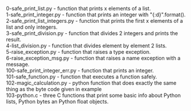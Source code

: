 0-safe_print_list.py - function that prints x elements of a list.\
1-safe_print_integer.py - function that prints an integer with "{:d}".format().\
2-safe_print_list_integers.py - function that prints the first x elements of a list and only integers.\
3-safe_print_division.py - function that divides 2 integers and prints the result.\
4-list_division.py - function that divides element by element 2 lists.\
5-raise_exception.py - function that raises a type exception.\
6-raise_exception_msg.py - function that raises a name exception with a message.\
100-safe_print_integer_err.py - function that prints an integer.\
101-safe_function.py - function that executes a function safely.\
102-magic_calculation.py - python function that does exactly the same thing as the byte code given in example\
103-python.c - three C functions that print some basic info about Python lists, Python bytes an Python float objects.